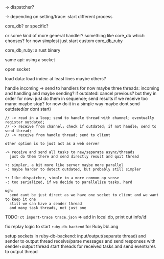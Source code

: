 
-> dispatcher?

-> depending on setting/trace:
  start different process

  core_db? or specific?

  or some kind of more general handler? something like core_db which chooses?
  for now simplest just start custom core_db_ruby


  core_db_ruby: a rust binary

  same api: using a socket

  open socket

  load data:
    load
    index: at least lines
    maybe others?

  handle incoming
    -> send to handlers
    for now maybe three threads:
      incoming and handling and maybe sending?
    if outdated: cancel previous? but they in order
    for now: just do them in sequence;
      send results
      if we receive too many: maybe stop? for now do it in a simple way
      maybe dont send outdated(or dont start)

    // -> read in a loop; send to handle thread with channel; eventually register outdated;
    // -> receive from channel; check if outdated; if not handle; send to send thread;
    // -> receive from handle thread; send to client

    other option is to just act as a web server

    -> receive and send all tasks to new/separate async/threads
      just do them there and send directly result and quit thread

    +: simpler, a bit more like server maybe more parallel
    -: maybe harder to detect outdated, but probably still simpler

    +: like dispatcher, simple in a more common op sense
    -: too serialized, if we decide to parallelize tasks, hard

    ugh:
      send cant be just direct as we have one socket to client and we want to keep it one
      still we can have a sender thread
      and many task threads, not just one




TODO:
  `ct import-trace trace.json`
  => add in local db, print out info/id

  fix replay logic to start `ruby-db-backend` for RubyDbLang

  setup sockets in ruby-db-backend: input/output(separate thread) and sender to output thread
  receive/parse messages and send responses with sender+output thread
  start threads for received tasks and send events/res to output thread

